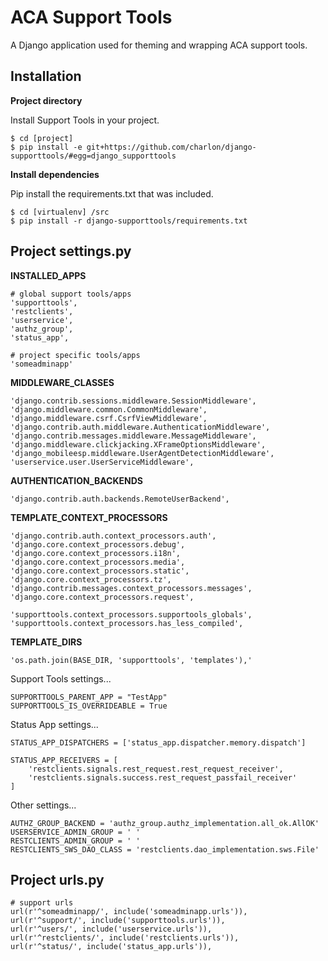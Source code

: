 ACA Support Tools
=================

A Django application used for theming and wrapping ACA support tools.

Installation
------------

**Project directory**

Install Support Tools in your project.

    $ cd [project]
    $ pip install -e git+https://github.com/charlon/django-supporttools/#egg=django_supporttools

**Install dependencies**

Pip install the requirements.txt that was included.

    $ cd [virtualenv] /src
    $ pip install -r django-supporttools/requirements.txt
 
Project settings.py
------------------

**INSTALLED_APPS**

    # global support tools/apps
    'supporttools',
    'restclients',
    'userservice',
    'authz_group',
    'status_app',
    
    # project specific tools/apps
    'someadminapp'

**MIDDLEWARE_CLASSES**
    
    'django.contrib.sessions.middleware.SessionMiddleware',
    'django.middleware.common.CommonMiddleware',
    'django.middleware.csrf.CsrfViewMiddleware',
    'django.contrib.auth.middleware.AuthenticationMiddleware',
    'django.contrib.messages.middleware.MessageMiddleware',
    'django.middleware.clickjacking.XFrameOptionsMiddleware',
    'django_mobileesp.middleware.UserAgentDetectionMiddleware',
    'userservice.user.UserServiceMiddleware',

**AUTHENTICATION_BACKENDS**

    'django.contrib.auth.backends.RemoteUserBackend',

**TEMPLATE_CONTEXT_PROCESSORS**
    
    'django.contrib.auth.context_processors.auth',
    'django.core.context_processors.debug',
    'django.core.context_processors.i18n',
    'django.core.context_processors.media',
    'django.core.context_processors.static',
    'django.core.context_processors.tz',
    'django.contrib.messages.context_processors.messages',
    'django.core.context_processors.request',
    
    'supporttools.context_processors.supportools_globals',
    'supporttools.context_processors.has_less_compiled',

**TEMPLATE_DIRS**

    'os.path.join(BASE_DIR, 'supporttools', 'templates'),'

Support Tools settings...

    SUPPORTTOOLS_PARENT_APP = "TestApp"
    SUPPORTTOOLS_IS_OVERRIDEABLE = True

Status App settings...

    STATUS_APP_DISPATCHERS = ['status_app.dispatcher.memory.dispatch']

    STATUS_APP_RECEIVERS = [
        'restclients.signals.rest_request.rest_request_receiver',
        'restclients.signals.success.rest_request_passfail_receiver'
    ]
    
Other settings...
    
    AUTHZ_GROUP_BACKEND = 'authz_group.authz_implementation.all_ok.AllOK'       
    USERSERVICE_ADMIN_GROUP = ' '
    RESTCLIENTS_ADMIN_GROUP = ' '
    RESTCLIENTS_SWS_DAO_CLASS = 'restclients.dao_implementation.sws.File'

Project urls.py
---------------
    # support urls
    url(r'^someadminapp/', include('someadminapp.urls')),
    url(r'^support/', include('supporttools.urls')),
    url(r'^users/', include('userservice.urls')),
    url(r'^restclients/', include('restclients.urls')),
    url(r'^status/', include('status_app.urls')),
